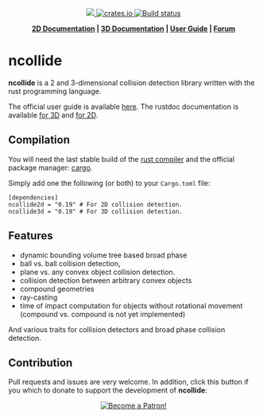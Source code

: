 <p align="center">
    <a href="https://discord.gg/vt9DJSW">
        <img src="https://img.shields.io/discord/507548572338880513.svg?logo=discord&colorB=7289DA">
    </a>
    <a href="https://crates.io/crates/ncollide">
         <img src="http://meritbadge.herokuapp.com/ncollide?style=flat-square" alt="crates.io">
    </a>
    <a href="https://travis-ci.org/rustsim/ncollide">
        <img src="https://travis-ci.org/rustsim/ncollide.svg?branch=master" alt="Build status">
    </a>
</p>
<p align = "center">
    <strong>
        <a href="http://ncollide.org/rustdoc/ncollide2d">2D Documentation</a> | <a href="http://ncollide.org/rustdoc/ncollide3d">3D Documentation</a> | <a href="http://ncollide.org">User Guide</a> | <a href="https://discourse.nphysics.org">Forum</a>
    </strong>
</p>

ncollide
========

**ncollide** is a 2 and 3-dimensional collision detection library written with
the rust programming language.

The official user guide is available [here](http://ncollide.org).
The rustdoc documentation is available [for 3D](http://ncollide.org/rustdoc/ncollide3d) and [for 2D](http://ncollide.org/rustdoc/ncollide2d).

## Compilation
You will need the last stable build of the [rust compiler](http://www.rust-lang.org)
and the official package manager: [cargo](https://github.com/rust-lang/cargo).

Simply add one the following (or both) to your `Cargo.toml` file:

```
[dependencies]
ncollide2d = "0.19" # For 2D collision detection.
ncollide3d = "0.19" # For 3D collision detection.
```


## Features
- dynamic bounding volume tree based broad phase
- ball vs. ball collision detection,
- plane vs. any convex object collision detection.
- collision detection between arbitrary convex objects
- compound geometries
- ray-casting
- time of impact computation  for objects without rotational movement (compound vs. compound is not
  yet implemented)

And various traits for collision detectors and broad phase collision detection.

## Contribution
Pull requests and issues are very welcome. In addition, click this button if you which to donate to support the development of <b>ncollide</b>:

<p align = "center">
    <a href="https://www.patreon.com/bePatron?u=7111380" ><img src="https://c5.patreon.com/external/logo/become_a_patron_button.png" alt="Become a Patron!" /></a>
</p>
